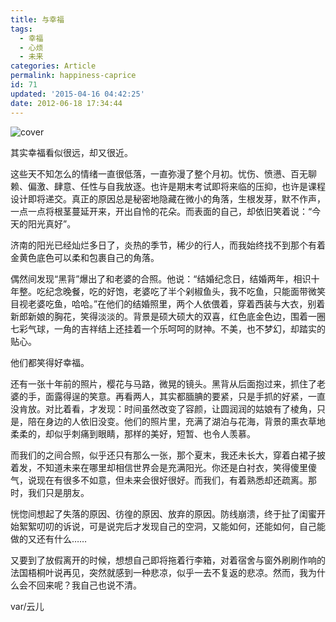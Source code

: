 ```yaml
---
title: 与幸福
tags:
  - 幸福
  - 心烦
  - 未来
categories: Article
permalink: happiness-caprice
id: 71
updated: '2015-04-16 04:42:25'
date: 2012-06-18 17:34:44
---
```


![cover](https://cat.yufan.me/cats/0113429Qk.jpg)

其实幸福看似很远，却又很近。

这些天不知怎么的情绪一直很低落，一直弥漫了整个月初。忧伤、愤懑、百无聊赖、偏激、肆意、任性与自我放逐。也许是期末考试即将来临的压抑，也许是课程设计即将递交。真正的原因总是秘密地隐藏在微小的角落，生根发芽，默不作声，一点一点将根茎蔓延开来，开出自怜的花朵。而表面的自己，却依旧笑着说：“今天的阳光真好”。

济南的阳光已经灿烂多日了，炎热的季节，稀少的行人，而我始终找不到那个有着金黄色底色可以柔和包裹自己的角落。

<!--more-->

偶然间发现“黑背”爆出了和老婆的合照。他说：“结婚纪念日，结婚两年，相识十年整。吃纪念晚餐，吃的好饱，老婆吃了半个剁椒鱼头，我不吃鱼，只能面带微笑目视老婆吃鱼，哈哈。”在他们的结婚照里，两个人依偎着，穿着西装与大衣，别着新郎新娘的胸花，笑得淡淡的。背景是硕大硕大的双喜，红色底金色边，围着一圈七彩气球，一角的吉祥结上还挂着一个乐呵呵的财神。不美，也不梦幻，却踏实的贴心。

他们都笑得好幸福。

还有一张十年前的照片，樱花与马路，微晃的镜头。黑背从后面抱过来，抓住了老婆的手，面露得逞的笑意。再看两人，其实都腼腆的要紧，只是手抓的好紧，一直没肯放。对比着看，才发现：时间虽然改变了容颜，让圆润润的姑娘有了棱角，只是，陪在身边的人依旧没变。他们的照片里，充满了湖泊与花海，背景的熏衣草地柔柔的，却似乎刺痛到眼睛，那样的美好，短暂、也令人羡慕。

而我们的之间合照，似乎还只有那么一张，那个夏末，我还未长大，穿着白裙子披着发，不知道未来在哪里却相信世界会是充满阳光。你还是白衬衣，笑得傻里傻气，说现在有很多不如意，但未来会很好很好。而我们，有着熟悉却还疏离。那时，我们只是朋友。

恍惚间想起了失落的原因、彷徨的原因、放弃的原因。防线崩溃，终于扯了闺蜜开始絮絮叨叨的诉说，可是说完后才发现自己的空洞，又能如何，还能如何，自己能做的又还有什么……

又要到了放假离开的时候，想想自己即将拖着行李箱，对着宿舍与窗外刷刷作响的法国梧桐叶说再见，突然就感到一种悲凉，似乎一去不复返的悲凉。然而，我为什么会不回来呢？我自己也说不清。

var/云儿
